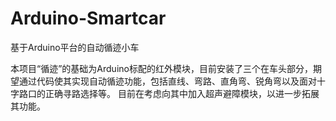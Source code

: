 # Arduino-Smartcar
基于Arduino平台的自动循迹小车

本项目“循迹”的基础为Arduino标配的红外模块，目前安装了三个在车头部分，期望通过代码使其实现自动循迹功能，包括直线、弯路、直角弯、锐角弯以及面对十字路口的正确寻路选择等。
目前在考虑向其中加入超声避障模块，以进一步拓展其功能。
